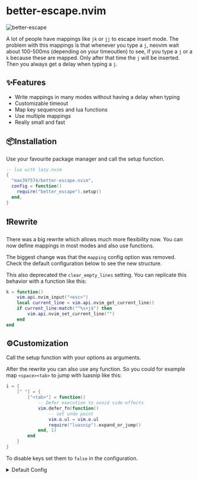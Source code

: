# better-escape.nvim

![better-escape](https://github.com/max397574/better-escape.nvim/assets/81827001/8863a620-b075-4417-92d0-7eb2d2646186)

A lot of people have mappings like `jk` or `jj` to escape insert mode. The
problem with this mappings is that whenever you type a `j`, neovim wait about
100-500ms (depending on your timeoutlen) to see, if you type a `j` or a `k`
because these are mapped. Only after that time the `j` will be inserted. Then
you always get a delay when typing a `j`.

## ✨Features

- Write mappings in many modes without having a delay when typing
- Customizable timeout
- Map key sequences and lua functions
- Use multiple mappings
- Really small and fast

## 📦Installation

Use your favourite package manager and call the setup function.

```lua
-- lua with lazy.nvim
{
  "max397574/better-escape.nvim",
  config = function()
    require("better_escape").setup()
  end,
}
```

## ❗Rewrite

There was a big rewrite which allows much more flexibility now. You can now
define mappings in most modes and also use functions.

The biggest change was that the `mapping` config option was removed. Check the
default configuration below to see the new structure.

This also deprecated the `clear_empty_lines` setting. You can replicate this
behavior with a function like this:

```lua
k = function()
    vim.api.nvim_input("<esc>")
    local current_line = vim.api.nvim_get_current_line()
    if current_line:match("^%s+j$") then
        vim.api.nvim_set_current_line("")
    end
end
```

## ⚙️Customization

Call the setup function with your options as arguments.

After the rewrite you can also use any function. So you could for example map
`<space><tab>` to jump with luasnip like this:

```lua
i = {
    [" "] = {
        ["<tab>"] = function()
            -- Defer execution to avoid side-effects
            vim.defer_fn(function()
                -- set undo point
                vim.o.ul = vim.o.ul
                require("luasnip").expand_or_jump()
            end, 1)
        end
    }
}
```

To disable keys set them to `false` in the configuration.

<details>
<summary>Default Config</summary>

```lua
-- lua, default settings
require("better_escape").setup {
    timeout = vim.o.timeoutlen,
    mappings = {
        i = {
            j = {
                -- These can all also be functions
                k = "<Esc>",
                j = "<Esc>",
            },
        },
        c = {
            j = {
                k = "<Esc>",
                j = "<Esc>",
            },
        },
        t = {
            j = {
                k = "<Esc>",
                j = "<Esc>",
            },
        },
        v = {
            j = {
                k = "<Esc>",
            },
        },
        s = {
            j = {
                k = "<Esc>",
            },
        },
    },
}
```

<details>

## API

`require("better_escape").waiting` is a boolean indicating that it's waiting for
a mapped sequence to complete.

<details>
<summary>Statusline example</summary>

```lua
function escape_status()
  local ok, m = pcall(require, 'better_escape')
  return ok and m.waiting and '✺' or ""
end
```

</details>

## ❤️ Support

If you like the projects I do and they can help you in your life you can support
my work with [github sponsors](https://github.com/sponsors/max397574). Every
support motivates me to continue working on my open source projects.

## Similar plugins

The old version of this plugin was a lua version of
[better_escape.vim](https://github.com/jdhao/better-escape.vim), with some
additional features and optimizations. This changed with the rewrite though. Now
it has much more features.
